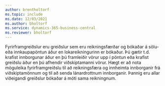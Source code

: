 ```yaml
---
author: brentholtorf
ms.topic: include
ms.date: 12/03/2021
ms.author: bholtorf
ms.service: dynamics-365-business-central
ms.reviewer: bholtorf
---
```

Fyrirframgreiðslur eru greiðslur sem eru reikningsfærðar og bókaðar á sölu- eða innkaupapöntun áður en lokareikningurinn er bókaður. Þú gætir t.d. krafist innborgunar áður en þú framleiðir vörur upp í pöntun eða krafist greiðslu áður en þú afhendir viðskiptamanni vörur. Hægt er að nota möguleika fyrirframgreiðslu til að reikningsfæra og innheimta innborganir frá viðskiptamönnum og til að senda lánardrottnum innborganir. Þannig eru allar viðeigandi greiðslur bókaðar á móti sama reikningnum.  

